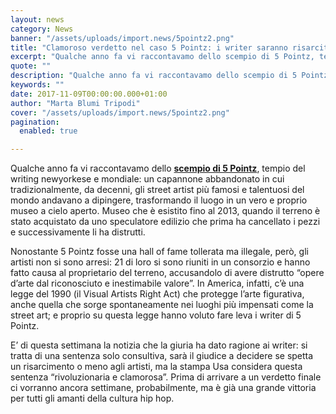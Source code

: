 ```yaml
---
layout: news
category: News
banner: "/assets/uploads/import.news/5pointz2.png"
title: "Clamoroso verdetto nel caso 5 Pointz: i writer saranno risarciti per i pezzi distrutti"
excerpt: "Qualche anno fa vi raccontavamo dello scempio di 5 Pointz, tempio del writing newyorkese e mondiale: un capannone abbandonato in cui tradizionalmente, da decenni, gli street artist più famosi e talentuosi del mondo andavano a dipingere, trasformando il luogo in un vero e proprio museo a cielo aperto. Museo che è esistito fino al 2013, [&hellip"
quote: ""
description: "Qualche anno fa vi raccontavamo dello scempio di 5 Pointz, tempio del writing newyorkese e mondiale: un capannone abbandonato in cui tradizionalmente, da decenni, gli street artist più famosi e talentuosi del mondo andavano a dipingere, trasformando il luogo in un vero e proprio museo a cielo aperto. Museo che è esistito fino al 2013, [&hellip"
keywords: ""
date: 2017-11-09T00:00:00.000+01:00
author: "Marta Blumi Tripodi"
cover: "/assets/uploads/import.news/5pointz2.png"
pagination:
  enabled: true

---
```


Qualche anno fa vi raccontavamo dello [**scempio di 5 Pointz**](https://hotmc.com/il-proprietario-di-5-pointz-spiega-le-ragioni-della-distruzione-dei-graffiti/), tempio del writing newyorkese e mondiale: un capannone abbandonato in cui tradizionalmente, da decenni, gli street artist più famosi e talentuosi del mondo andavano a dipingere, trasformando il luogo in un vero e proprio museo a cielo aperto. Museo che è esistito fino al 2013, quando il terreno è stato acquistato da uno speculatore edilizio che prima ha cancellato i pezzi e successivamente li ha distrutti.

Nonostante 5 Pointz fosse una hall of fame tollerata ma illegale, però, gli artisti non si sono arresi: 21 di loro si sono riuniti in un consorzio e hanno fatto causa al proprietario del terreno, accusandolo di avere distrutto “opere d’arte dal riconosciuto e inestimabile valore”. In America, infatti, c’è una legge del 1990 (il Visual Artists Right Act) che protegge l’arte figurativa, anche quella che sorge spontaneamente nei luoghi più impensati come la street art; e proprio su questa legge hanno voluto fare leva i writer di 5 Pointz.

E’ di questa settimana la notizia che la giuria ha dato ragione ai writer: si tratta di una sentenza solo consultiva, sarà il giudice a decidere se spetta un risarcimento o meno agli artisti, ma la stampa Usa considera questa sentenza “rivoluzionaria e clamorosa”. Prima di arrivare a un verdetto finale ci vorranno ancora settimane, probabilmente, ma è già una grande vittoria per tutti gli amanti della cultura hip hop.